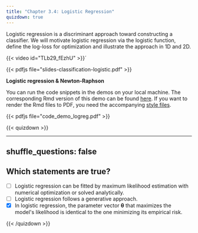 ```yaml
---
title: "Chapter 3.4: Logistic Regression"
quizdown: true
---
```

Logistic regression is a discriminant approach toward constructing a classifier. We will motivate logistic regression via the logistic function, define the log-loss for optimization and illustrate the approach in 1D and 2D.

<!--more-->
{{< video id="TLb29_fEzhU" >}}´

{{< pdfjs file="slides-classification-logistic.pdf" >}}

**Logistic regression & Newton-Raphson**

You can run the code snippets in the demos on your local machine. The corresponding Rmd version of this demo can be found [here](https://github.com/compstat-lmu/lecture_i2ml/blob/master/code-demos/code_demo_logreg.Rmd). If you want to render the Rmd files to PDF, you need the accompanying [style files](https://github.com/compstat-lmu/lecture_i2ml/tree/master/style). 

{{< pdfjs file="code_demo_logreg.pdf" >}}

{{< quizdown >}}

---
shuffle_questions: false
---

## Which statements are true? 

- [ ] Logistic regression can be fitted by maximum likelihood estimation with numerical optimization or solved analytically.
- [ ] Logistic regression follows a generative approach.
- [x] In logistic regression, the parameter vector $\mathbf{\theta}$ that maximizes the model's likelihood is identical to the one minimizing its empirical risk.

{{< /quizdown >}}